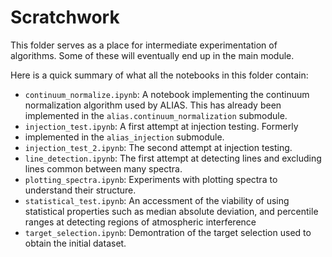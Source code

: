 # Scratchwork

This folder serves as a place for intermediate experimentation of algorithms.
Some of these will eventually end up in the main module.

Here is a quick summary of what all the notebooks in this folder contain:

- `continuum_normalize.ipynb`: A notebook implementing the continuum
  normalization algorithm used by ALIAS. This has already been implemented in
  the `alias.continuum_normalization` submodule.
- `injection_test.ipynb`: A first attempt at injection testing. Formerly
- implemented in the `alias_injection` submodule.
- `injection_test_2.ipynb`: The second attempt at injection testing.
- `line_detection.ipynb`: The first attempt at detecting lines and excluding
  lines common between many spectra.
- `plotting_spectra.ipynb`: Experiments with plotting spectra to understand
  their structure.
- `statistical_test.ipynb`: An accessment of the viability of using statistical
  properties such as median absolute deviation, and percentile ranges at
  detecting regions of atmospheric interference
- `target_selection.ipynb`: Demontration of the target selection used to obtain
  the initial dataset.